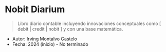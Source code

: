 # Nobit Diarium

> Libro diario contable incluyendo innovaciones conceptuales como [ debit | credit | nobit ] y con una base matemática.

* Autor: Irving Montalvo Gastelo
* Fecha: 2024 (inicio) - No terminado
